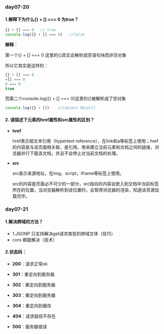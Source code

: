 ### day07-20

#### 1.解释下为什么{} + []  === 0 为true？

```js
{} + [] === 0   // true
console.log({} + [] === 0)   //false
```

**解释**：

第一个{} + [] === 0 这里的{}其实会解析成空语句块而非空对象

所以它其实是这样的：

```js
{} + [] === 0
+[] === 0
0 === 0
true
```

而第二个console.log({} + [] === 0)这里的{}被解析成了空对象

```js
console.log({} + [])    //[object Object]
```

#### 2. 请描述下元素的href属性和src属性的区别？

- **href**

  href表示超文本引用（hypertext reference），在link和a等标签上使用；href的内容是与该页面相关联，是引用。用来建立当前元素和文档之间的链接，浏览器并行下载该文档，并且不会停止对当前文档的处理。

- **src**

  src表示来源地址，在img，script，iframe等标签上使用。

  src的内容是页面必不可少的一部分，src指向的内容会嵌入到文档中当前标签所在的位置，当浏览器解析到该位置时，会暂停浏览器的渲染，知道该资源加载完毕。

### day07-21

#### 1.解决跨域的方法？

- 1.JSONP     只支持解决get请求类型的跨域文体（技巧）
- cors            都能解决（技术）

#### 2.状态码：

- **200**：请求正常ok

- **301**：重定向到服务器
- **302**：重定向到服务器
- **303**：重定向到服务器
- **304**：重定向到缓存
- **404**：请求路径不存在
- **500**：服务器错误
